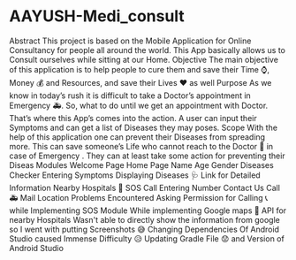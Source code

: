 # AAYUSH-Medi_consult
Abstract This project is based on the Mobile Application for Online Consultancy for people all around the world. This App basically allows us to Consult ourselves while sitting at our Home.  Objective The main objective of this application is to help people to cure them and save their Time ⌚, Money 💰 and Resources, and save their Lives ❤️ as well  Purpose As we know in today’s rush it is difficult to take a Doctor’s appointment in Emergency 🚑. So, what to do until we get an appointment with Doctor. That’s where this App’s comes into the action. A user can input their Symptoms and can get a list of Diseases they may poses.  Scope With the help of this application one can prevent their Diseases from spreading more. This can save someone’s Life who cannot reach to the Doctor 🏥 in case of Emergency . They can at least take some action for preventing their Diseas  Modules Welcome Page Home Page Name Age Gender Diseases Checker Entering Symptoms Displaying Diseases 🩺 Link for Detailed Information Nearby Hospitals 🏥 SOS Call Entering Number Contact Us Call 🚑 Mail Location Problems Encountered Asking Permission for Calling 📞 while Implementing SOS Module While implementing Google maps 📌 API for nearby Hospitals Wasn't able to directly show the information from google so I went with putting Screenshots 😅 Changing Dependencies Of Android Studio caused Immense Difficulty 😥 Updating Gradle File 😟 and Version of Android Studio
